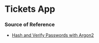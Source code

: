 # Tickets App

### Source of Reference

- [Hash and Verify Passwords with Argon2](https://www.alexedwards.net/blog/how-to-hash-and-verify-passwords-with-argon2-in-go)
